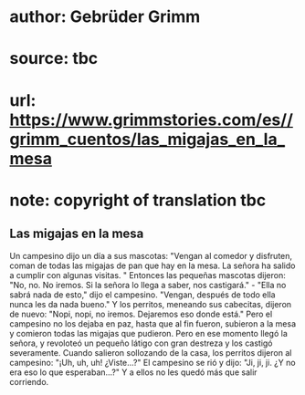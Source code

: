 # author: Gebrüder Grimm
# source: tbc
# url: https://www.grimmstories.com/es//grimm_cuentos/las_migajas_en_la_mesa
# note: copyright of translation tbc

## Las migajas en la mesa 

Un campesino dijo un día a sus mascotas: "Vengan al comedor y
disfruten, coman de todas las migajas de pan que hay en la mesa. La
señora ha salido a cumplir con algunas visitas. " Entonces las pequeñas
mascotas dijeron: "No, no. No iremos. Si la señora lo llega a saber,
nos castigará." - "Ella no sabrá nada de esto," dijo el campesino.
"Vengan, después de todo ella nunca les da nada bueno." Y los
perritos, meneando sus cabecitas, dijeron de nuevo: "Nopi, nopi, no
iremos. Dejaremos eso donde está." Pero el campesino no los dejaba en
paz, hasta que al fin fueron, subieron a la mesa y comieron todas las
migajas que pudieron. Pero en ese momento llegó la señora, y revoloteó
un pequeño látigo con gran destreza y los castigó severamente. Cuando
salieron sollozando de la casa, los perritos dijeron al campesino:
"¡Uh, uh, uh! ¿Viste...?" El campesino se rió y dijo: "Ji, ji, ji.
¿Y no era eso lo que esperaban...?" Y a ellos no les quedó más que
salir corriendo.
